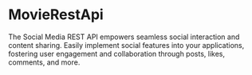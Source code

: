 # MovieRestApi
The Social Media REST API empowers seamless social interaction and content sharing. Easily implement social features into your applications, fostering user engagement and collaboration through posts, likes, comments, and more.
